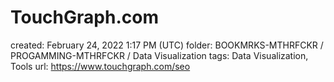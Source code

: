 # TouchGraph.com

created: February 24, 2022 1:17 PM (UTC)
folder: BOOKMRKS-MTHRFCKR / PROGAMMING-MTHRFCKR / Data Visualization
tags: Data Visualization, Tools
url: https://www.touchgraph.com/seo